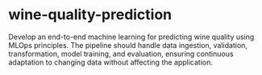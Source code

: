 # wine-quality-prediction
Develop an end-to-end machine learning for predicting wine quality using MLOps principles. The pipeline should handle data ingestion, validation, transformation, model training, and evaluation, ensuring continuous adaptation to changing data without affecting the application.
